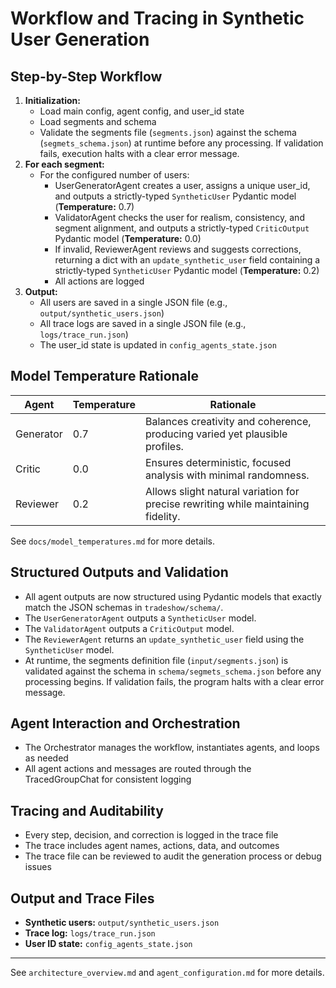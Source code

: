 # Workflow and Tracing in Synthetic User Generation

## Step-by-Step Workflow
1. **Initialization:**
   - Load main config, agent config, and user_id state
   - Load segments and schema
   - Validate the segments file (`segments.json`) against the schema (`segmets_schema.json`) at runtime before any processing. If validation fails, execution halts with a clear error message.
2. **For each segment:**
   - For the configured number of users:
     - UserGeneratorAgent creates a user, assigns a unique user_id, and outputs a strictly-typed `SyntheticUser` Pydantic model (**Temperature:** 0.7)
     - ValidatorAgent checks the user for realism, consistency, and segment alignment, and outputs a strictly-typed `CriticOutput` Pydantic model (**Temperature:** 0.0)
     - If invalid, ReviewerAgent reviews and suggests corrections, returning a dict with an `update_synthetic_user` field containing a strictly-typed `SyntheticUser` Pydantic model (**Temperature:** 0.2)
     - All actions are logged
3. **Output:**
   - All users are saved in a single JSON file (e.g., `output/synthetic_users.json`)
   - All trace logs are saved in a single JSON file (e.g., `logs/trace_run.json`)
   - The user_id state is updated in `config_agents_state.json`

## Model Temperature Rationale

| Agent     | Temperature | Rationale                                                                 |
|-----------|-------------|--------------------------------------------------------------------------|
| Generator | 0.7         | Balances creativity and coherence, producing varied yet plausible profiles.|
| Critic    | 0.0         | Ensures deterministic, focused analysis with minimal randomness.           |
| Reviewer  | 0.2         | Allows slight natural variation for precise rewriting while maintaining fidelity. |

See `docs/model_temperatures.md` for more details.

## Structured Outputs and Validation
- All agent outputs are now structured using Pydantic models that exactly match the JSON schemas in `tradeshow/schema/`.
- The `UserGeneratorAgent` outputs a `SyntheticUser` model.
- The `ValidatorAgent` outputs a `CriticOutput` model.
- The `ReviewerAgent` returns an `update_synthetic_user` field using the `SyntheticUser` model.
- At runtime, the segments definition file (`input/segments.json`) is validated against the schema in `schema/segmets_schema.json` before any processing begins. If validation fails, the program halts with a clear error message.

## Agent Interaction and Orchestration
- The Orchestrator manages the workflow, instantiates agents, and loops as needed
- All agent actions and messages are routed through the TracedGroupChat for consistent logging

## Tracing and Auditability
- Every step, decision, and correction is logged in the trace file
- The trace includes agent names, actions, data, and outcomes
- The trace file can be reviewed to audit the generation process or debug issues

## Output and Trace Files
- **Synthetic users:** `output/synthetic_users.json`
- **Trace log:** `logs/trace_run.json`
- **User ID state:** `config_agents_state.json`

---
See `architecture_overview.md` and `agent_configuration.md` for more details. 